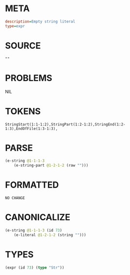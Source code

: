 # META
~~~ini
description=Empty string literal
type=expr
~~~
# SOURCE
~~~roc
""
~~~
# PROBLEMS
NIL
# TOKENS
~~~zig
StringStart(1:1-1:2),StringPart(1:2-1:2),StringEnd(1:2-1:3),EndOfFile(1:3-1:3),
~~~
# PARSE
~~~clojure
(e-string @1-1-1-3
	(e-string-part @1-2-1-2 (raw "")))
~~~
# FORMATTED
~~~roc
NO CHANGE
~~~
# CANONICALIZE
~~~clojure
(e-string @1-1-1-3 (id 73)
	(e-literal @1-2-1-2 (string "")))
~~~
# TYPES
~~~clojure
(expr (id 73) (type "Str"))
~~~
